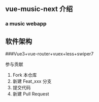 ## vue-music-next 介绍
### a music webapp

## 软件架构
###Vue3+vue-router+vuex+less+swiper7



参与贡献

1.  Fork 本仓库
2.  新建 Feat_xxx 分支
3.  提交代码
4.  新建 Pull Request

